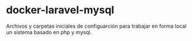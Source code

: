# docker-laravel-mysql
Archivos y carpetas iniciales de configuarción para trabajar en forma local un sistema basado en php y mysql. 
